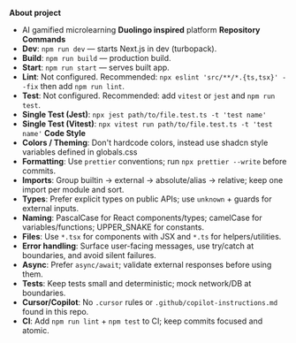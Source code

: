 **About project**
- AI gamified microlearning **Duolingo inspired** platform
**Repository Commands**
- **Dev**: `npm run dev` — starts Next.js in dev (turbopack).
- **Build**: `npm run build` — production build.
- **Start**: `npm run start` — serves built app.
- **Lint**: Not configured. Recommended: `npx eslint 'src/**/*.{ts,tsx}' --fix` then add `npm run lint`.
- **Test**: Not configured. Recommended: add `vitest` or `jest` and `npm run test`.
- **Single Test (Jest)**: `npx jest path/to/file.test.ts -t 'test name'`
- **Single Test (Vitest)**: `npx vitest run path/to/file.test.ts -t 'test name'`
**Code Style**
- **Colors / Theming**: Don't hardcode colors, instead use shadcn style variables defined in globals.css
- **Formatting**: Use `prettier` conventions; run `npx prettier --write` before commits.
- **Imports**: Group builtin → external → absolute/alias → relative; keep one import per module and sort.
- **Types**: Prefer explicit types on public APIs; use `unknown` + guards for external inputs.
- **Naming**: PascalCase for React components/types; camelCase for variables/functions; UPPER_SNAKE for constants.
- **Files**: Use `*.tsx` for components with JSX and `*.ts` for helpers/utilities.
- **Error handling**: Surface user-facing messages, use try/catch at boundaries, and avoid silent failures.
- **Async**: Prefer `async/await`; validate external responses before using them.
- **Tests**: Keep tests small and deterministic; mock network/DB at boundaries.
- **Cursor/Copilot**: No `.cursor` rules or `.github/copilot-instructions.md` found in this repo.
- **CI**: Add `npm run lint` + `npm test` to CI; keep commits focused and atomic.
